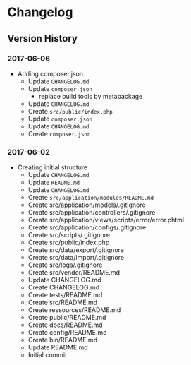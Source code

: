 # Changelog
## Version History

### 2017-06-06

* Adding composer.json
  * Update `CHANGELOG.md`
  * Update `composer.json`
    * replace build tools by metapackage
  * Update `CHANGELOG.md`
  * Create `src/public/index.php`
  * Update `composer.json`
  * Update `CHANGELOG.md`
  * Create `composer.json`
  
### 2017-06-02

* Creating initial structure
  * Update `CHANGELOG.md`
  * Update `README.md`
  * Update `CHANGELOG.md`
  * Create `src/application/modules/README.md`
  * Create src/application/models/.gitignore
  * Create src/application/controllers/.gitignore
  * Create src/application/views/scripts/error/error.phtml
  * Create src/application/configs/.gitignore
  * Create src/scripts/.gitignore
  * Create src/public/index.php
  * Create src/data/export/.gitignore
  * Create src/data/import/.gitignore
  * Create src/logs/.gitignore
  * Create src/vendor/README.md
  * Update CHANGELOG.md
  * Create CHANGELOG.md
  * Create tests/README.md
  * Create src/README.md
  * Create ressources/README.md
  * Create public/README.md
  * Create docs/README.md
  * Create config/README.md
  * Create bin/README.md
  * Update README.md
  * Initial commit
